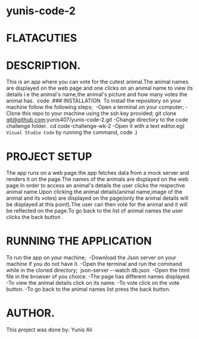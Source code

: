 # yunis-code-2

# FLATACUTIES

# DESCRIPTION.
This is an app where you can vote for the cutest animal.The animal names are displayed on the web page and one clicks on an animal name to view its details i.e the animal's name,the animal's picture and how many votes the animal has.
​
code .### INSTALLATION
​
To install the repository on your machine follow the following steps;
​
-Open a terminal on your computer;
-Clone this repo to your machine using the ssh key provided;
​
    git clone git@github.com:yunis407/yunis-code-2.git
-Change directory to the code challenge folder.
​
    cd code-challenge-wk-2
​
-Open it with a text editor.eg( `Visual Studio Code` by running the command,  code .)
​
# PROJECT SETUP
The app runs on a web page.the app fetches data from a mock server and renders it on the page.The names of the animals are displayed on the web page.In order to access an animal's details the user clicks the respective animal name.Upon clicking the animal details(animal name,image of the animal and its votes) are displayed on the page(only the animal details will be displayed at this point).The user can then vote for the animal and it will be reflected on the page.To go back to the list of animal names the user clicks the back button .
​
# RUNNING THE APPLICATION
To run the app on your machine;
​
-Download the Json server on your machine if you do not have it.
-Open the terminal and run the command while in the cloned directory;
​
        json-server --watch db.json
​
-Open the html file in the browser of you choice.
-The page has different names displayed.
-To view the animal details click on its name.
-To vote click on the vote button.
-To go back to the animal names list press the back button.
​
# AUTHOR.
This project was done by:
Yunis Ali